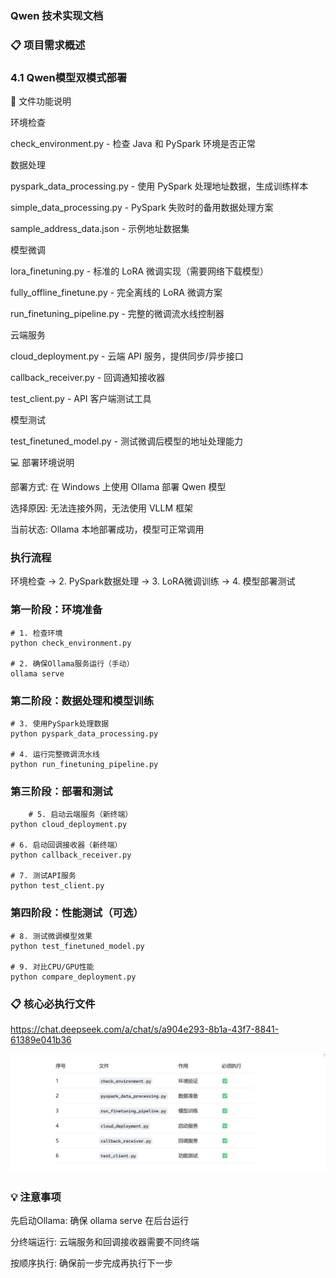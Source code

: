 ### Qwen 技术实现文档


### 📋 项目需求概述

### 4.1 Qwen模型双模式部署


📁 文件功能说明

环境检查

check_environment.py - 检查 Java 和 PySpark 环境是否正常


数据处理

pyspark_data_processing.py - 使用 PySpark 处理地址数据，生成训练样本

simple_data_processing.py - PySpark 失败时的备用数据处理方案

sample_address_data.json - 示例地址数据集


模型微调

lora_finetuning.py - 标准的 LoRA 微调实现（需要网络下载模型）

fully_offline_finetune.py - 完全离线的 LoRA 微调方案

run_finetuning_pipeline.py - 完整的微调流水线控制器



云端服务

cloud_deployment.py - 云端 API 服务，提供同步/异步接口

callback_receiver.py - 回调通知接收器

test_client.py - API 客户端测试工具


模型测试

test_finetuned_model.py - 测试微调后模型的地址处理能力


💻 部署环境说明


部署方式: 在 Windows 上使用 Ollama 部署 Qwen 模型


选择原因: 无法连接外网，无法使用 VLLM 框架


当前状态: Ollama 本地部署成功，模型可正常调用

 ### 执行流程

环境检查 → 2. PySpark数据处理 → 3. LoRA微调训练 → 4. 模型部署测试


### 第一阶段：环境准备

    # 1. 检查环境
    python check_environment.py
    
    # 2. 确保Ollama服务运行（手动）
    ollama serve


### 第二阶段：数据处理和模型训练

    # 3. 使用PySpark处理数据
    python pyspark_data_processing.py
    
    # 4. 运行完整微调流水线
    python run_finetuning_pipeline.py


### 第三阶段：部署和测试

        # 5. 启动云端服务（新终端）
    python cloud_deployment.py
    
    # 6. 启动回调接收器（新终端）  
    python callback_receiver.py
    
    # 7. 测试API服务
    python test_client.py

### 第四阶段：性能测试（可选）


    # 8. 测试微调模型效果
    python test_finetuned_model.py
    
    # 9. 对比CPU/GPU性能
    python compare_deployment.py

### 📋 核心必执行文件

https://chat.deepseek.com/a/chat/s/a904e293-8b1a-43f7-8841-61389e041b36


![img.png](img.png)


###  💡 注意事项

先启动Ollama: 确保 ollama serve 在后台运行

分终端运行: 云端服务和回调接收器需要不同终端

按顺序执行: 确保前一步完成再执行下一步


    